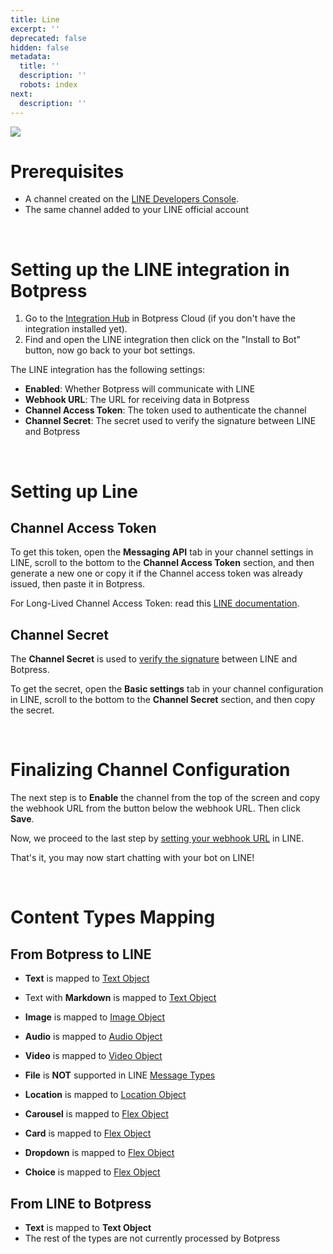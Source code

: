 ```yaml
---
title: Line
excerpt: ''
deprecated: false
hidden: false
metadata:
  title: ''
  description: ''
  robots: index
next:
  description: ''
---
```

![](https://files.readme.io/b9e5817-image.png)

# Prerequisites

- A channel created on the [LINE Developers Console](https://developers.line.biz/).
- The same channel added to your LINE official account

<br />

# Setting up the LINE integration in Botpress

1. Go to the [Integration Hub](https://app.botpress.cloud/hub) in Botpress Cloud (if you don't have the integration installed yet).
2. Find and open the LINE integration then click on the "Install to Bot" button, now go back to your bot settings.

The LINE integration has the following settings:

- **Enabled**: Whether Botpress will communicate with LINE
- **Webhook URL**: The URL for receiving data in Botpress
- **Channel Access Token**: The token used to authenticate the channel
- **Channel Secret**: The secret used to verify the signature between LINE and Botpress

<br />

# Setting up Line

## Channel Access Token

To get this token, open the **Messaging API** tab in your channel settings in LINE, scroll to the bottom to the **Channel Access Token** section, and then generate a new one or copy it if the Channel access token was already issued, then paste it in Botpress.

For Long-Lived Channel Access Token: read this [LINE documentation](https://developers.line.biz/en/docs/messaging-api/channel-access-tokens/#long-lived-channel-access-tokens).

## Channel Secret

The **Channel Secret** is used to [verify the signature](https://developers.line.biz/en/docs/messaging-api/receiving-messages/#verifying-signatures) between LINE and Botpress.

To get the secret, open the **Basic settings** tab in your channel configuration in LINE, scroll to the bottom to the **Channel Secret** section, and then copy the secret.

<br />

# Finalizing Channel Configuration

The next step is to **Enable** the channel from the top of the screen and copy the webhook URL from the button below the webhook URL. Then click **Save**.

Now, we proceed to the last step by [setting your webhook URL](https://developers.line.biz/en/docs/messaging-api/building-bot/#setting-webhook-url) in LINE.

That's it, you may now start chatting with your bot on LINE!

<br />

# Content Types Mapping

## From Botpress to LINE

- **Text** is mapped to [Text Object](https://developers.line.biz/en/docs/messaging-api/message-types/#text-messages)

- Text with **Markdown** is mapped to [Text Object](https://developers.line.biz/en/docs/messaging-api/message-types/#text-messages)

- **Image** is mapped to [Image Object](https://developers.line.biz/en/docs/messaging-api/message-types/#image-messages)

- **Audio** is mapped to [Audio Object](https://developers.line.biz/en/docs/messaging-api/message-types/#audio-messages)

- **Video** is mapped to [Video Object](https://developers.line.biz/en/docs/messaging-api/message-types/#video-messages)

- **File** is **NOT** supported in LINE [Message Types](https://developers.line.biz/en/docs/messaging-api/message-types/)

- **Location** is mapped to [Location Object](https://developers.line.biz/en/docs/messaging-api/message-types/#location-messages)

- **Carousel** is mapped to [Flex Object](https://developers.line.biz/en/docs/messaging-api/message-types/#flex-messages)

- **Card** is mapped to [Flex Object](https://developers.line.biz/en/docs/messaging-api/message-types/#flex-messages)

- **Dropdown** is mapped to [Flex Object](https://developers.line.biz/en/docs/messaging-api/message-types/#flex-messages)

- **Choice** is mapped to [Flex Object](https://developers.line.biz/en/docs/messaging-api/message-types/#flex-messages)

## From LINE to Botpress

- **Text** is mapped to **Text Object**
- The rest of the types are not currently processed by Botpress